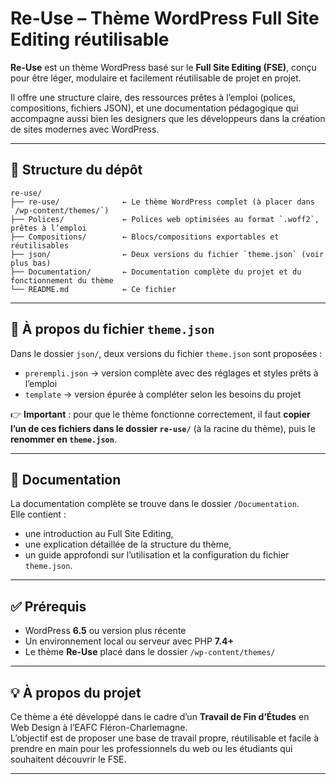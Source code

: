 
# Re-Use – Thème WordPress Full Site Editing réutilisable

**Re-Use** est un thème WordPress basé sur le **Full Site Editing (FSE)**, conçu pour être léger, modulaire et facilement réutilisable de projet en projet.

Il offre une structure claire, des ressources prêtes à l’emploi (polices, compositions, fichiers JSON), et une documentation pédagogique qui accompagne aussi bien les designers que les développeurs dans la création de sites modernes avec WordPress.

---

## 📁 Structure du dépôt

```
re-use/
├── re-use/              ← Le thème WordPress complet (à placer dans `/wp-content/themes/`)
├── Polices/             ← Polices web optimisées au format `.woff2`, prêtes à l’emploi
├── Compositions/        ← Blocs/compositions exportables et réutilisables
├── json/                ← Deux versions du fichier `theme.json` (voir plus bas)
├── Documentation/       ← Documentation complète du projet et du fonctionnement du thème
└── README.md            ← Ce fichier
```

---

## 🔧 À propos du fichier `theme.json`

Dans le dossier `json/`, deux versions du fichier `theme.json` sont proposées :

- `prerempli.json` → version complète avec des réglages et styles prêts à l’emploi  
- `template` → version épurée à compléter selon les besoins du projet

👉 **Important** : pour que le thème fonctionne correctement, il faut **copier l’un de ces fichiers dans le dossier `re-use/`** (à la racine du thème), puis le **renommer en `theme.json`**.

---

## 📝 Documentation

La documentation complète se trouve dans le dossier `/Documentation`.  
Elle contient :
- une introduction au Full Site Editing,
- une explication détaillée de la structure du thème,
- un guide approfondi sur l’utilisation et la configuration du fichier `theme.json`.

---

## ✅ Prérequis

- WordPress **6.5** ou version plus récente  
- Un environnement local ou serveur avec PHP **7.4+**  
- Le thème **Re-Use** placé dans le dossier `/wp-content/themes/`

---

## 💡 À propos du projet

Ce thème a été développé dans le cadre d’un **Travail de Fin d’Études** en Web Design à l’EAFC Fléron-Charlemagne.  
L’objectif est de proposer une base de travail propre, réutilisable et facile à prendre en main pour les professionnels du web ou les étudiants qui souhaitent découvrir le FSE.

---

